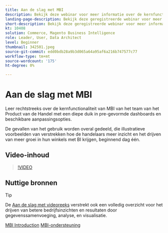 ```yaml
---
title: Aan de slag met MBI
description: Bekijk deze webinar voor meer informatie over de kernfunctionaliteit van MBI voor je Adobe Commerce of Magento Open Source-winkel.
landing-page-description: Bekijk deze geregistreerde webinar voor meer informatie over de kernfunctionaliteit van MBI voor je Adobe Commerce of Magento Open Source-winkel.
short-description: Bekijk deze geregistreerde webinar voor meer informatie over de kernfunctionaliteit van MBI voor je Adobe Commerce of Magento Open Source-winkel.
kt: 10408
solution: Commerce, Magento Business Intelligence
role: Leader, User, Data Architect
level: Beginner
thumbnail: 342501.jpeg
source-git-commit: edd0bdb28a9b3d065a64a95af6a216b747577c77
workflow-type: tm+mt
source-wordcount: '175'
ht-degree: 0%

---
```


# Aan de slag met MBI

Leer rechtstreeks over de kernfunctionaliteit van MBI van het team van het Product van de Handel met een diepe duik in pre-gevormde dashboards en beschikbare aanpassingsopties.

De gevallen van het gebruik worden overal gedeeld, die illustratieve voorbeelden van verstrekken hoe de handelaars meer inzicht en het drijven van meer groei in hun winkels met BI krijgen, beginnend dag één.

## Video-inhoud

>[!VIDEO](https://video.tv.adobe.com/v/342501?quality=12&learn=on)

## Nuttige bronnen

>[!TIP]
>
>De [Aan de slag met videoreeks](https://experienceleague.adobe.com/docs/commerce-learn/tutorials/mbi/introduction/1-overview.html) verstrekt ook een volledig overzicht voor het drijven van betere bedrijfsinzichten en resultaten door gegevenssamenvoeging, analyse, en visualisatie.

[MBI Introduction](https://experienceleague.adobe.com/docs/commerce-business-intelligence/mbi/getting-started.html)
[MBI-ondersteuning](https://experienceleague.adobe.com/docs/commerce-knowledge-base/kb/troubleshooting/miscellaneous/mbi-service-policies.html)
